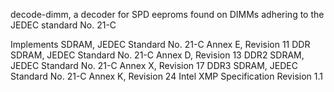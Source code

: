 decode-dimm, a decoder for SPD eeproms found on DIMMs adhering to
the JEDEC standard No. 21-C

Implements
SDRAM, JEDEC Standard No. 21-C Annex E, Revision 11
DDR SDRAM, JEDEC Standard No. 21-C Annex D, Revision 13
DDR2 SDRAM, JEDEC Standard No. 21-C Annex X, Revision 17
DDR3 SDRAM, JEDEC Standard No. 21-C Annex K, Revision 24
Intel XMP Specification Revision 1.1
